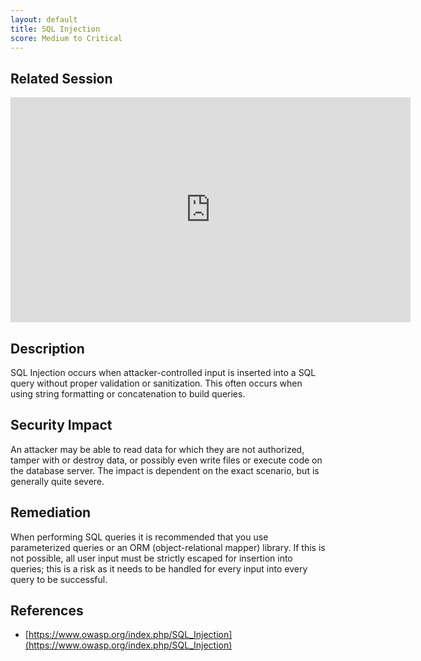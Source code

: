 ```yaml
---
layout: default
title: SQL Injection
score: Medium to Critical
---
```


Related Session
---------------

<div class="container">
	<iframe id="ytplayer" type="text/html" width="640" height="360" src="https://www.youtube-nocookie.com/embed/bIB3Hi6KeZU?rel=0&autoplay=0&origin=https://hacker101.com" frameborder="0"></iframe>
</div>

Description
-----------

SQL Injection occurs when attacker-controlled input is inserted into a SQL query without proper validation or sanitization.  This often occurs when using string formatting or concatenation to build queries.

Security Impact
---------------

An attacker may be able to read data for which they are not authorized, tamper with or destroy data, or possibly even write files or execute code on the database server.  The impact is dependent on the exact scenario, but is generally quite severe.

Remediation
-----------

When performing SQL queries it is recommended that you use parameterized queries or an ORM (object-relational mapper) library.  If this is not possible, all user input must be strictly escaped for insertion into queries; this is a risk as it needs to be handled for every input into every query to be successful.

References
----------

- [https://www.owasp.org/index.php/SQL_Injection](https://www.owasp.org/index.php/SQL_Injection)
